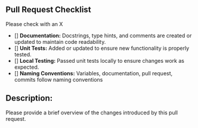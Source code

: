 <!-- docs/pull_request_template.md -->
## Pull Request Checklist
Please check with an X
- [] **Documentation:** Docstrings, type hints, and comments are created or updated to maintain code readability.
- [] **Unit Tests:** Added or updated to ensure new functionality is properly tested.
- [] **Local Testing:** Passed unit tests locally to ensure changes work as expected.
- [] **Naming Conventions:** Variables, documentation, pull request, commits follow naming conventions

## Description:
Please provide a brief overview of the changes introduced by this pull request.

